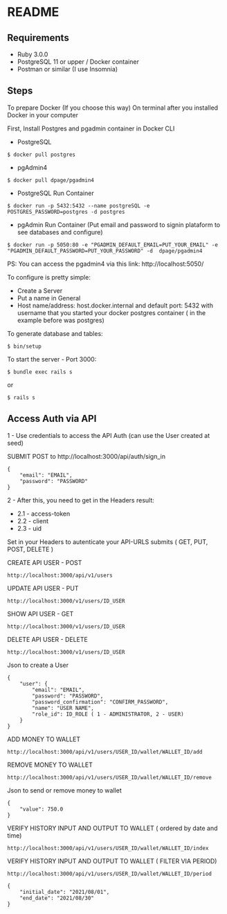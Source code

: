 # README

## Requirements

- Ruby 3.0.0
- PostgreSQL 11 or upper / Docker container
- Postman or similar (I use Insomnia)

## Steps

To prepare Docker (If you choose this way)
On terminal after you installed Docker in your computer

First, Install Postgres and pgadmin container in Docker CLI
- PostgreSQL
```
$ docker pull postgres
```
- pgAdmin4
```
$ docker pull dpage/pgadmin4
```
- PostgreSQL Run Container
```
$ docker run -p 5432:5432 --name postgreSQL -e POSTGRES_PASSWORD=postgres -d postgres
```
- pgAdmin Run Container (Put email and password to signin plataform to see databases and configure)
```
$ docker run -p 5050:80 -e "PGADMIN_DEFAULT_EMAIL=PUT_YOUR_EMAIL" -e "PGADMIN_DEFAULT_PASSWORD=PUT_YOUR_PASSWORD" -d  dpage/pgadmin4
```
PS: You can access the pgadmin4 via this link: http://localhost:5050/

To configure is pretty simple:
- Create a Server
- Put a name in General
- Host name/address: host.docker.internal and default port: 5432 with username that you started your docker postgres container ( in the example before was postgres)

To generate database and tables:

```
$ bin/setup
```

To start the server - Port 3000:

```
$ bundle exec rails s
```
or

``` 
$ rails s
```

## Access Auth via API

1 - Use credentials to access the API Auth (can use the User created at seed)

SUBMIT POST to http://localhost:3000/api/auth/sign_in

``` 
{
    "email": "EMAIL",
    "password": "PASSWORD"
}
```

2 - After this, you need to get in the Headers result:
   - 2.1 - access-token
   - 2.2 - client
   - 2.3 - uid

Set in your Headers to autenticate your API-URLS submits ( GET, PUT, POST, DELETE )

CREATE API USER - POST
```
http://localhost:3000/api/v1/users
```
UPDATE API USER - PUT
```
http://localhost:3000/v1/users/ID_USER
```
SHOW API USER - GET
```
http://localhost:3000/v1/users/ID_USER
```
DELETE API USER - DELETE
```
http://localhost:3000/v1/users/ID_USER
```

Json to create a User

``` 
{
    "user": {
        "email": "EMAIL",
        "password": "PASSWORD",
        "password_confirmation": "CONFIRM_PASSWORD",
        "name": "USER NAME",
        "role_id": ID_ROLE ( 1 - ADMINISTRATOR, 2 - USER)
    }
}
```


ADD MONEY TO WALLET
```
http://localhost:3000/api/v1/users/USER_ID/wallet/WALLET_ID/add

```

REMOVE MONEY TO WALLET
```
http://localhost:3000/api/v1/users/USER_ID/wallet/WALLET_ID/remove

```
Json to send or remove money to wallet
```
{
	"value": 750.0
}
```

VERIFY HISTORY INPUT AND OUTPUT TO WALLET ( ordered by date and time)
```
http://localhost:3000/api/v1/users/USER_ID/wallet/WALLET_ID/index

```

VERIFY HISTORY INPUT AND OUTPUT TO WALLET ( FILTER VIA PERIOD)
```
http://localhost:3000/api/v1/users/USER_ID/wallet/WALLET_ID/period

{
	"initial_date": "2021/08/01",
	"end_date": "2021/08/30"
}

```